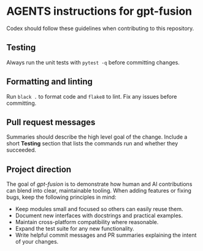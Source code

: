 # AGENTS instructions for gpt-fusion

Codex should follow these guidelines when contributing to this repository.

## Testing

Always run the unit tests with `pytest -q` before committing changes.

## Formatting and linting

Run `black .` to format code and `flake8` to lint. Fix any issues before committing.

## Pull request messages

Summaries should describe the high level goal of the change. Include a short **Testing** section that lists the commands run and whether they succeeded.

## Project direction

The goal of *gpt-fusion* is to demonstrate how human and AI contributions can
blend into clear, maintainable tooling. When adding features or fixing bugs,
keep the following principles in mind:

- Keep modules small and focused so others can easily reuse them.
- Document new interfaces with docstrings and practical examples.
- Maintain cross-platform compatibility where reasonable.
- Expand the test suite for any new functionality.
- Write helpful commit messages and PR summaries explaining the intent of your
  changes.

